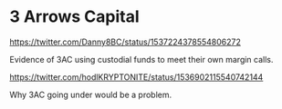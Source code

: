 # 3 Arrows Capital

https://twitter.com/Danny8BC/status/1537224378554806272

Evidence of 3AC using custodial funds to meet their own margin calls.

https://twitter.com/hodlKRYPTONITE/status/1536902115540742144

Why 3AC going under would be a problem.